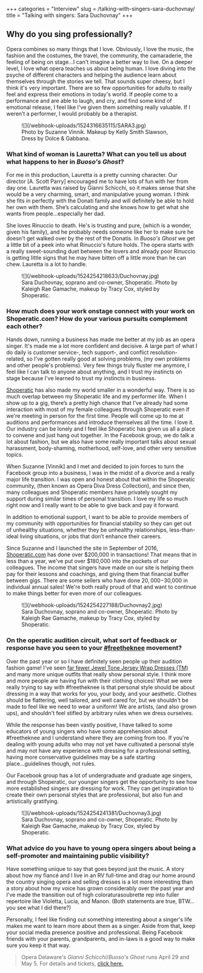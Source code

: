 +++
categories = "Interview"
slug = /talking-with-singers-sara-duchovnay/
title = "Talking with singers: Sara Duchovnay"
+++

## Why do you sing professionally?

Opera combines so many things that I love. Obviously, I love the music, the fashion and the costumes, the travel, the community, the camaraderie, the feeling of being on stage...I can't imagine a better way to live. On a deeper level, I love what opera teaches us about being human. I love diving into the psyche of different characters and helping the audience learn about themselves through the stories we tell. That sounds super cheesy, but I think it's very important. There are so few opportunities for adults to really feel and express their emotions in today's world. If people come to a performance and are able to laugh, and cry, and find some kind of emotional release, I feel like I've given them something really valuable. If I weren’t a performer, I would probably be a therapist.

<figure data-type="image">
![](/webhook-uploads/1524316635115/SARA3.jpg)
<figcaption>Photo by Suzanne Vinnik. Makeup by Kelly Smith Slawson, Dress by Dolce & Gabbana.</figcaption>
</figure>
 
### What kind of woman is Lauretta? What can you tell us about what happens to her in *Buoso's Ghost*?

For me in this production, Lauretta is a pretty cunning character. Our director [A. Scott Parry] encouraged me to have lots of fun with her from day one. Lauretta was raised by Gianni Schicchi, so it makes sense that she would be a very charming, smart, and manipulative young woman. I think she fits in perfectly with the Donati family and will definitely be able to hold her own with them. She’s calculating and she knows how to get what she wants from people...especially her dad. 

She loves Rinuccio to death. He's is trusting and pure, (which is a wonder, given his family), and he probably needs someone like her to make sure he doesn't get walked over by the rest of the Donatis. In *Buoso's Ghost* we get a little bit of a peek into what Rinuccio's future holds. The opera starts with a really sweet-sounding duet between the lovers and already poor Rinuccio is getting little signs that he may have bitten off a little more than he can chew. Lauretta is a lot to handle.

<figure data-type="image">
![](/webhook-uploads/1524254218633/Duchovnay.jpg)
<figcaption>Sara Duchovnay, soprano and co-owner, Shoperatic. Photo by Kaleigh Rae Gamache, makeup by Tracy Cox, styled by Shoperatic.</figcaption>
</figure>
 
### How much does your work onstage connect with your work on Shoperatic.com? How do your various pursuits complement each other?

Hands down, running a business has made me better at my job as an opera singer. It's made me a lot more confident and decisive. A large part of what I do daily is customer service-, tech support-, and conflict resolution- related, so I've gotten really good at solving problems, (my own problems and other people's problems). Very few things truly fluster me anymore, I feel like I can talk to anyone about anything, and I trust my instincts on stage because I've learned to trust my instincts in business.

[Shoperatic](https://shoperatic.com/) has also made my world smaller in a wonderful way. There is so much overlap between my Shoperatic life and my performer life. When I show up to a gig, there’s a pretty high chance that I've already had some interaction with most of my female colleagues through Shoperatic even if we're meeting in person for the first time. People will come up to me at auditions and performances and introduce themselves all the time. I love it. Our industry can be lonely and I feel like Shoperatic has given us all a place to convene and just hang out together. In the Facebook group, we do talk a lot about fashion, but we also have some really important talks about sexual harassment, body-shaming, motherhood, self-love, and other very sensitive topics. 

When Suzanne [Vinnik] and I met and decided to join forces to turn the Facebook group into a business, I was in the midst of a divorce and a really major life transition. I was open and honest about that within the Shoperatic community, (then known as Opera Diva Dress Collection), and  since then, many colleagues and Shoperatic members have privately sought my support during similar times of personal transition. I love my life so much right now and I really want to be able to give back and pay it forward. 

In addition to emotional support,  I want to be able to provide members of my community with opportunities for financial stability so they can get out of unhealthy situations, whether they be unhealthy relationships, less-than-ideal living situations, or jobs that don’t enhance their careers.

Since Suzanne and I launched the site in September of 2016, [Shoperatic.com](https://shoperatic.com/) has done over $200,000 in transactions! That means that in less than a year, we've put over $180,000 into the pockets of our colleagues. The income that singers have made on our site is helping them pay for their lessons and coachings, and giving them that financial buffer between gigs. There are some sellers who have done $20,000-$30,000 in individual annual sales! We're both really proud of that and want to continue to make things better for even more of our colleagues.

<figure data-type="image">
![](/webhook-uploads/1524254227188/Duchovnay2.jpg)
<figcaption>Sara Duchovnay, soprano and co-owner, Shoperatic. Photo by Kaleigh Rae Gamache, makeup by Tracy Cox, styled by Shoperatic.</figcaption>
</figure>

### On the operatic audition circuit, what sort of feedback or response have you seen to your [#freetheknee](/freetheknee-part-2-you-have-better-choices/) movement? 

Over the past year or so I have definitely seen people up their audition fashion game! I've seen [far fewer Jewel Tone Jersey Wrap Dresses (TM)](/a-letter-to-the-modern-diva/) and many more unique outfits that really show personal style. I think more and more people are having fun with their clothing choices! What we were really trying to say with #freetheknee is that personal style should be about dressing in a way that works for you, your body, and your aesthetic. Clothes should be flattering, well tailored, and well cared for, but we shouldn't be made to feel like we need to wear a uniform! We are artists, (and also grown ups), and shouldn't feel stifled by arbitrary rules when we dress ourselves. 

While the response has been vastly positive, I have talked to some educators of young singers who have some apprehension about #freetheknee and I understand where they are coming from too. If you're dealing with young adults who may not yet have cultivated a personal style and may not have any experience with dressing for a professional setting, having more conservative guidelines may be a safe starting place...guidelines though, not rules. 

Our Facebook group has a lot of undergraduate and graduate age singers, and through Shoperatic, our younger singers get the opportunity to see how more established singers are dressing for work. They can get inspiration to create their own personal styles that are professional, but also fun and artistically gratifying.

<figure data-type="image">
![](/webhook-uploads/1524254241381/Duchovnay3.jpg)
<figcaption>Sara Duchovnay, soprano and co-owner, Shoperatic. Photo by Kaleigh Rae Gamache, makeup by Tracy Cox, styled by Shoperatic.</figcaption>
</figure>
 
### What advice do you have to young opera singers about being a self-promoter and maintaining public visibility?  

Have something unique to say that goes beyond just the music. A story about how my fiancé and I live in an RV full-time and drag our home around the country singing opera and selling dresses is a lot more interesting than a story about how my voice has grown considerably over the past year and I've made the transition out of high coloraturasoubrette rep into fuller repertoire like Violetta, Lucia, and Manon. (Both statements are true, BTW…you see what I did there?) 

Personally, I feel like finding out something interesting about a singer's life makes me want to learn more about them as a singer. Aside from that, keep your social media presence positive and professional. Being Facebook friends with your parents, grandparents, and in-laws is a good way to make sure you keep it that way.

>Opera Delaware's *Gianni Schicchi*/*Buoso's Ghost* runs April 29 and May 5. For details and tickets, [click here.](http://www.operade.org/2018-festival-gianni-schicchi-buosos-ghost)
